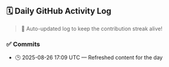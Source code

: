 ## 🗓️ Daily GitHub Activity Log

> 🤖 Auto-updated log to keep the contribution streak alive!

### ✅ Commits

- 🕒 2025-08-26 17:09 UTC — Refreshed content for the day

